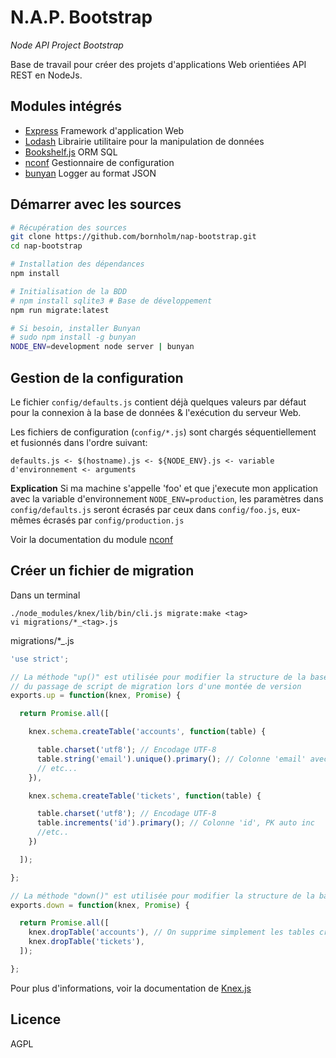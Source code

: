 # N.A.P. Bootstrap

_Node API Project Bootstrap_

Base de travail pour créer des projets d'applications Web orientiées API REST en NodeJs.

## Modules intégrés

- [Express](http://expressjs.com/) Framework d'application Web
- [Lodash](http://lodash.com/) Librairie utilitaire pour la manipulation de données
- [Bookshelf.js](http://bookshelfjs.org/) ORM SQL
- [nconf](https://github.com/flatiron/nconf) Gestionnaire de configuration
- [bunyan](https://github.com/trentm/node-bunyan) Logger au format JSON

## Démarrer avec les sources

```sh
# Récupération des sources
git clone https://github.com/bornholm/nap-bootstrap.git
cd nap-bootstrap

# Installation des dépendances
npm install

# Initialisation de la BDD
# npm install sqlite3 # Base de développement
npm run migrate:latest

# Si besoin, installer Bunyan
# sudo npm install -g bunyan
NODE_ENV=development node server | bunyan
```

## Gestion de la configuration

Le fichier `config/defaults.js` contient déjà quelques valeurs par défaut pour la connexion à la base de données & l'exécution du serveur Web.

Les fichiers de configuration (`config/*.js`) sont chargés séquentiellement et fusionnés dans l'ordre suivant:

```
defaults.js <- $(hostname).js <- ${NODE_ENV}.js <- variable d'environnement <- arguments
```

**Explication**
Si ma machine s'appelle 'foo' et que j'execute mon application avec la variable d'environnement `NODE_ENV=production`, les paramètres dans `config/defaults.js` seront écrasés par ceux dans `config/foo.js`, eux-mêmes écrasés par `config/production.js`

Voir la documentation du module [nconf](https://github.com/flatiron/nconf)

## Créer un fichier de migration

Dans un terminal
```
./node_modules/knex/lib/bin/cli.js migrate:make <tag>
vi migrations/*_<tag>.js
```

migrations/*_<tag>.js
```js
'use strict';

// La méthode "up()" est utilisée pour modifier la structure de la base lors
// du passage de script de migration lors d'une montée de version
exports.up = function(knex, Promise) {

  return Promise.all([

    knex.schema.createTable('accounts', function(table) {

      table.charset('utf8'); // Encodage UTF-8
      table.string('email').unique().primary(); // Colonne 'email' avec contrainte d'unicité
      // etc...
    }),

    knex.schema.createTable('tickets', function(table) {

      table.charset('utf8'); // Encodage UTF-8
      table.increments('id').primary(); // Colonne 'id', PK auto inc
      //etc..
    })

  ]);

};

// La méthode "down()" est utilisée pour modifier la structure de la base lors d'un rollback
exports.down = function(knex, Promise) {

  return Promise.all([
    knex.dropTable('accounts'), // On supprime simplement les tables créées dans le sens inverse
    knex.dropTable('tickets'),
  ]);

};
```
Pour plus d'informations, voir la documentation de [Knex.js](http://knexjs.org/#Migrations)


## Licence

AGPL
